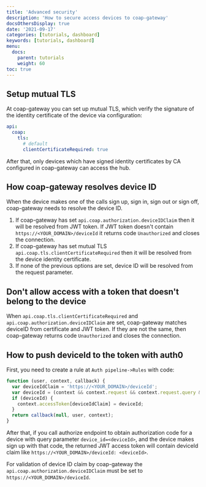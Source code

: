 ```yaml
---
title: 'Advanced security'
description: 'How to secure access devices to coap-gateway'
docsOthersDisplay: true
date: '2021-09-17'
categories: [tutorials, dashboard]
keywords: [tutorials, dashboard]
menu:
  docs:
    parent: tutorials
    weight: 60
toc: true
---
```



## Setup mutual TLS

At coap-gateway you can set up mutual TLS, which verify the signature of the identity certificate of the device via configuration:

```yaml
api:
  coap:
    tls:
      # default
      clientCertificateRequired: true
```

After that, only devices which have signed identity certificates by CA configured in coap-gateway can access the hub.

## How coap-gateway resolves device ID

When the device makes one of the calls sign up, sign in, sign out or sign off, coap-gateway needs to resolve the device ID.

1. If coap-gateway has set `api.coap.authorization.deviceIDClaim` then it will be resolved from JWT token. If JWT token doesn't contain `https://<YOUR_DOMAIN>/deviceId` it returns code `Unauthorized` and closes the connection.
2. If coap-gateway has set mutual TLS `api.coap.tls.clientCertificateRequired` then it will be resolved from the device identity certificate.
3. If none of the previous options are set, device ID will be resolved from the request parameter.

## Don't allow access with a token that doesn't belong to the device

When `api.coap.tls.clientCertificateRequired` and `api.coap.authorization.deviceIDClaim` are set, coap-gateway matches deviceID from certificate and JWT token. If they are not the same, then coap-gateway returns code `Unauthorized` and closes the connection.

## How to push deviceId to the token with auth0

First, you need to create a rule at `Auth pipeline->Rules` with code:

```js
function (user, context, callback) {
  var deviceIdClaim = 'https://<YOUR_DOMAIN>/deviceId';
  var deviceId = (context && context.request && context.request.query && context.request.query.device_id) || null;
  if (deviceId) {
    context.accessToken[deviceIdClaim] = deviceId;
  }
  return callback(null, user, context);
}
```

After that, if you call authorize endpoint to obtain authorization code for a device with query parameter `device_id=<deviceId>`,
and the device makes sign up with that code, the returned JWT access token will contain deviceId claim like `https://<YOUR_DOMAIN>/deviceId: <deviceId>`.

For validation of device ID claim by coap-gateway the `api.coap.authorization.deviceIDClaim` must be set to `https://<YOUR_DOMAIN>/deviceId`.
